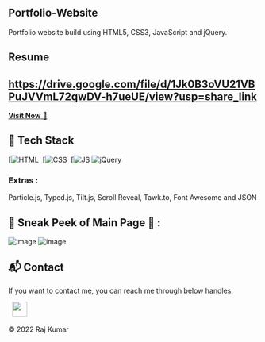 ## Portfolio-Website
Portfolio website build using HTML5, CSS3, JavaScript and jQuery.

## Resume
https://drive.google.com/file/d/1Jk0B3oVU21VBPuJVVmL72qwDV-h7ueUE/view?usp=share_link
---
<a href="https://raj03kumar.github.io/" target="_blank">**Visit Now** 🚀</a>

## 📌 Tech Stack
[![HTML](https://img.shields.io/badge/html5%20-%23E34F26.svg?&style=for-the-badge&logo=html5&logoColor=white)&nbsp;
[![CSS](https://img.shields.io/badge/css3%20-%231572B6.svg?&style=for-the-badge&logo=css3&logoColor=white)&nbsp;
[![JS](https://img.shields.io/badge/javascript%20-%23323330.svg?&style=for-the-badge&logo=javascript&logoColor=%23F7DF1E)
<img alt="jQuery" src="https://img.shields.io/badge/jquery-%230769AD.svg?style=for-the-badge&logo=jquery&logoColor=white"/>

### Extras : 
Particle.js, Typed.js, Tilt.js, Scroll Reveal, Tawk.to, Font Awesome and JSON

## 📌 Sneak Peek of Main Page 🙈 :
![image](https://user-images.githubusercontent.com/92293392/233762482-921298df-ae90-4aa9-8b02-f0d5d0d7da05.png)
![image](https://user-images.githubusercontent.com/92293392/233762499-1162d13f-b7aa-4979-9d0a-acf7b08ea78d.png)

<h2>📬 Contact</h2>
If you want to contact me, you can reach me through below handles.

&nbsp;&nbsp;<a href="https://www.linkedin.com/in/rajkumar1553/"><img src="https://www.felberpr.com/wp-content/uploads/linkedin-logo.png" width="30"></img></a>

© 2022 Raj Kumar
